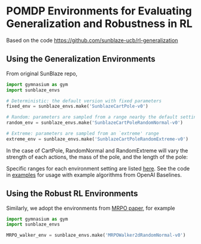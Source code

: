 # POMDP Environments for Evaluating Generalization and Robustness in RL

Based on the code https://github.com/sunblaze-ucb/rl-generalization

## Using the Generalization Environments

From original SunBlaze repo,

```python
import gymnasium as gym
import sunblaze_envs

# Deterministic: the default version with fixed parameters
fixed_env = sunblaze_envs.make('SunblazeCartPole-v0')

# Random: parameters are sampled from a range nearby the default settings
random_env = sunblaze_envs.make('SunblazeCartPoleRandomNormal-v0')

# Extreme: parameters are sampled from an `extreme' range
extreme_env = sunblaze_envs.make('SunblazeCartPoleRandomExtreme-v0')
```

In the case of CartPole, RandomNormal and RandomExtreme will vary the strength of each actions, the mass of the pole,
and the length of the pole:

Specific ranges for each environment setting are listed [here](sunblaze_envs#environment-details). See the code
in [examples](/examples) for usage with example algorithms from OpenAI Baselines.

## Using the Robust RL Environments

Similarly, we adopt the environments from [MRPO paper](https://proceedings.mlr.press/v139/jiang21c.html), for example

```python
import gymnasium as gym
import sunblaze_envs

MRPO_walker_env = sunblaze_envs.make('MRPOWalker2dRandomNormal-v0')

```
